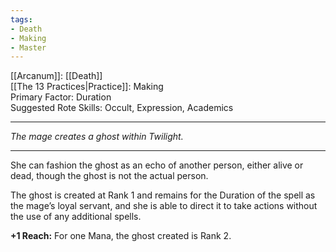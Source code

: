 ```yaml
---
tags:
- Death
- Making
- Master
---
```


[[Arcanum]]: [[Death]]\
[[The 13 Practices|Practice]]: Making\
Primary Factor: Duration\
Suggested Rote Skills: Occult, Expression, Academics

---

_The mage creates a ghost within Twilight._

---

She can fashion the ghost as an echo of another person, either alive or dead, though the ghost is not the actual person.

The ghost is created at Rank 1 and remains for the Duration of the spell as the mage’s loyal servant, and she is able to direct it to take actions without the use of any additional spells.

**+1 Reach:** For one Mana, the ghost created is Rank 2.